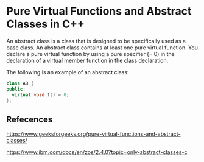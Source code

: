 # Pure Virtual Functions and Abstract Classes in C++
An abstract class is a class that is designed to be specifically used as a base class. An abstract class contains at least one pure virtual function. You declare a pure virtual function by using a pure specifier (= 0) in the declaration of a virtual member function in the class declaration.

The following is an example of an abstract class:

```c++
class AB {
public:
  virtual void f() = 0;
};
```

## Refecences

https://www.geeksforgeeks.org/pure-virtual-functions-and-abstract-classes/

https://www.ibm.com/docs/en/zos/2.4.0?topic=only-abstract-classes-c
